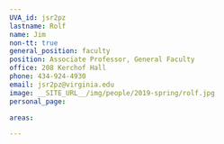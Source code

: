 ```yaml
---
UVA_id: jsr2pz
lastname: Rolf 
name: Jim
non-tt: true
general_position: faculty
position: Associate Professor, General Faculty
office: 208 Kerchof Hall
phone: 434-924-4930
email: jsr2pz@virginia.edu
image: __SITE_URL__/img/people/2019-spring/rolf.jpg
personal_page:

areas:

---
```

